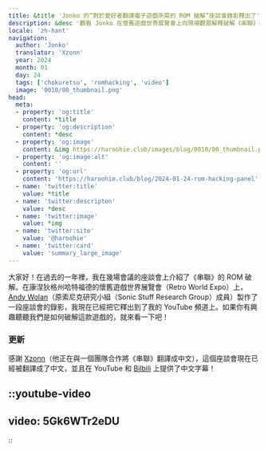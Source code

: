 ```yaml
---
title: &title 'Jonko 的“對於愛好者翻譯電子遊戲所需的 ROM 破解”座談會錄影釋出了'
description: &desc '觀看 Jonko 在懷舊遊戲世界展覽會上向現場觀眾解釋破解《串聯》的一些挑戰'
locale: 'zh-hant'
navigation:
  author: 'Jonko'
  translator: 'Xzonn'
  year: 2024
  month: 01
  day: 24
  tags: ['chokuretsu', 'romhacking', 'video']
  image: '0010/00_thumbnail.png'
head:
  meta:
  - property: 'og:title'
    content: *title
  - property: 'og:description'
    content: *desc
  - property: 'og:image'
    content: &img https://haroohie.club/images/blog/0010/00_thumbnail.png
  - property: 'og:image:alt'
    content: ''
  - property: 'og:url'
    content: 'https://haroohie.club/blog/2024-01-24-rom-hacking-panel'
  - name: 'twitter:title'
    value: *title
  - name: 'twitter:descripton'
    value: *desc
  - name: 'twitter:image'
    value: *img
  - name: 'twitter:site'
    value: '@haroohie'
  - name: 'twitter:card'
    value: 'summary_large_image'
---
```

大家好！在過去的一年裡，我在幾場會議的座談會上介紹了《串聯》的 ROM 破解。在康涅狄格州哈特福德的懷舊遊戲世界展覽會（Retro World Expo）上，[Andy Wolan](https://www.youtube.com/@andywolan)（原索尼克研究小組（Sonic Stuff Research Group）成員）製作了一段座談會的錄影，我現在已經把它釋出到了我的 YouTube 頻道上。如果你有興趣聽聽我們是如何破解這款遊戲的，就來看一下吧！

### 更新
感謝 [Xzonn](https://xzonn.top/)（他正在與一個團隊合作將《串聯》翻譯成中文），這個座談會現在已經被翻譯成了中文，並且在 YouTube 和 [Bilbili](https://www.bilibili.com/video/BV1w4421P7Wd/) 上提供了中文字幕！

::youtube-video
----
video: 5Gk6WTr2eDU
----
::
